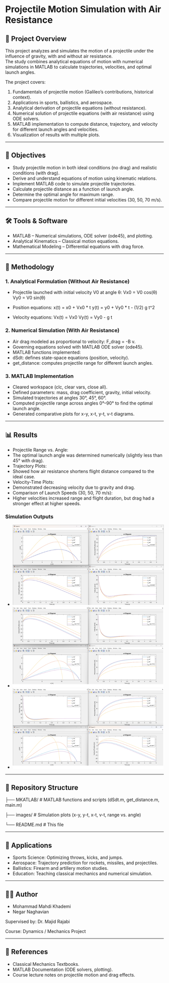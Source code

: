 # Projectile Motion Simulation with Air Resistance  

## 📌 Project Overview  
This project analyzes and simulates the motion of a projectile under the influence of gravity, with and without air resistance.  
The study combines analytical equations of motion with numerical simulations in MATLAB to calculate trajectories, velocities, and optimal launch angles.  

The project covers:  
1. Fundamentals of projectile motion (Galileo’s contributions, historical context).  
2. Applications in sports, ballistics, and aerospace.  
3. Analytical derivation of projectile equations (without resistance).  
4. Numerical solution of projectile equations (with air resistance) using ODE solvers.  
5. MATLAB implementation to compute distance, trajectory, and velocity for different launch angles and velocities.  
6. Visualization of results with multiple plots.  

---

## 🎯 Objectives  
- Study projectile motion in both ideal conditions (no drag) and realistic conditions (with drag).  
- Derive and understand equations of motion using kinematic relations.  
- Implement MATLAB code to simulate projectile trajectories.  
- Calculate projectile distance as a function of launch angle.  
- Determine the optimal angle for maximum range.  
- Compare projectile motion for different initial velocities (30, 50, 70 m/s).  

---

## 🛠 Tools & Software  
- MATLAB – Numerical simulations, ODE solver (ode45), and plotting.  
- Analytical Kinematics – Classical motion equations.  
- Mathematical Modeling – Differential equations with drag force.  

---

## 📐 Methodology  

### 1. Analytical Formulation (Without Air Resistance)  
- Projectile launched with initial velocity V0 at angle θ:
Vx0 = V0 cos(θ)
Vy0 = V0 sin(θ)

- Position equations:
x(t) = x0 + Vx0 * t
y(t) = y0 + Vy0 * t - (1/2) g t^2

- Velocity equations:
Vx(t) = Vx0
Vy(t) = Vy0 - g t

### 2. Numerical Simulation (With Air Resistance)  
- Air drag modeled as proportional to velocity: F_drag = -B v.  
- Governing equations solved with MATLAB ODE solver (ode45).  
- MATLAB functions implemented:  
- dSdt: defines state-space equations (position, velocity).  
- get_distance: computes projectile range for different launch angles.  

### 3. MATLAB Implementation  
- Cleared workspace (clc, clear vars, close all).  
- Defined parameters: mass, drag coefficient, gravity, initial velocity.  
- Simulated trajectories at angles 30°, 45°, 60°.  
- Computed projectile range across angles 0°–90° to find the optimal launch angle.  
- Generated comparative plots for x-y, x-t, y-t, v-t diagrams.  

---

## 📊 Results  

- Projectile Range vs. Angle:  
- The optimal launch angle was determined numerically (slightly less than 45° with drag).  
- Trajectory Plots:  
- Showed how air resistance shortens flight distance compared to the ideal case.  
- Velocity-Time Plots:  
- Demonstrated decreasing velocity due to gravity and drag.  
- Comparison of Launch Speeds (30, 50, 70 m/s):  
- Higher velocities increased range and flight duration, but drag had a stronger effect at higher speeds.  

### Simulation Outputs  
- ![Projectile Trajectories](images/1.png)  
- ![Projectile Trajectories](images/2.png)  
- ![Projectile Trajectories](images/3.png)  

---

## 📂 Repository Structure

├── MKATLAB/ # MATLAB functions and scripts (dSdt.m, get_distance.m, main.m)

├── images/ # Simulation plots (x-y, y-t, x-t, v-t, range vs. angle)

└── README.md # This file


---

## 🔬 Applications  
- Sports Science: Optimizing throws, kicks, and jumps.  
- Aerospace: Trajectory prediction for rockets, missiles, and projectiles.  
- Ballistics: Firearm and artillery motion studies.  
- Education: Teaching classical mechanics and numerical simulation.  

---

## 👨‍🎓 Author  
- Mohammad Mahdi Khademi
- Negar Naghavian

Supervised by: Dr. Majid Rajabi

Course: Dynamics / Mechanics Project  

---

## 📖 References  
- Classical Mechanics Textbooks.  
- MATLAB Documentation (ODE solvers, plotting).  
- Course lecture notes on projectile motion and drag effects.